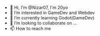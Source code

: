 - 👋 Hi, I’m @Nizar07, I'm 20yo
- 👀 I’m interested in GameDev and Webdev
- 🌱 I’m currently learning Godot(GameDev)
- 💞️ I’m looking to collaborate on ...
- 📫 How to reach me

<!---
Nizar07/Nizar07 is a ✨ special ✨ repository because its `README.md` (this file) appears on your GitHub profile.
You can click the Preview link to take a look at your changes.
--->
